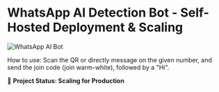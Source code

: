 # WhatsApp AI Detection Bot - Self-Hosted Deployment & Scaling

![WhatsApp AI Bot](https://drive.google.com/file/d/1Hmccw2mF6fN-aM6MDgwp-_h9yVdIMlp_/view?usp=sharing)

How to use: Scan the QR or directly message on the given number, and send the join code (join warm-white), followed by a "Hi".

🚀 **Project Status: Scaling for Production**
